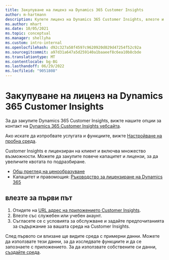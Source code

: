 ```yaml
---
title: Закупуване на лиценз на Dynamics 365 Customer Insights
author: m-hartmann
description: Купете лиценз на Dynamics 365 Customer Insights, влезте и се запознайте с приложението.
ms.author: mhart
ms.date: 10/05/2021
ms.topic: conceptual
ms.manager: shellyha
ms.custom: intro-internal
ms.openlocfilehash: d92c327a58f4597c9620920d029d47254f52c92a
ms.sourcegitcommit: a97d31a647a5d259140a1baaeef8c6ea10b8cbde
ms.translationtype: MT
ms.contentlocale: bg-BG
ms.lasthandoff: 06/29/2022
ms.locfileid: "9051808"
---
```

# <a name="purchase-a-license-of-dynamics-365-customer-insights"></a>Закупуване на лиценз на Dynamics 365 Customer Insights

За да закупите Dynamics 365 Customer Insights, вижте нашите опции за контакт на [Dynamics 365 Customer Insights уебсайта](https://dynamics.microsoft.com/ai/customer-insights/).

Ако искате да изпробвате услугата и функциите, вижте [Настройване на пробна среда](trial-signup.md).

Customer Insights е лицензиран на клиент и включва множество възможности. Можете да закупите повече капацитет и лицензи, за да увеличите квотата по подразбиране.
- [Общ преглед на ценообразуване](https://dynamics.microsoft.com/ai/customer-insights/pricing/)
- Капацитет и правомощия: [Ръководство за лицензиране на Dynamics 365](https://go.microsoft.com/fwlink/?LinkId=866544)

## <a name="sign-in-for-the-first-time"></a>влезте за първи път

1. Отидете на [URL адрес на приложението Customer Insights](https://home.ci.ai.dynamics.com).
1. Влезте със служебен или учебен акаунт.
1. Съгласете се с условията за обслужване и задайте предпочитанията за съдържание за вашата среда на Customer Insights.

След първото си влизане ще видите среда с примерни данни. Можете да използвате тези данни, за да изследвате функциите и да се запознаете с приложението. За да използвате собствените си данни, [създайте среда](create-environment.md).
